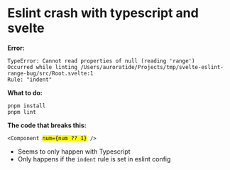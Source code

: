 # Eslint crash with typescript and svelte

**Error:**
```
TypeError: Cannot read properties of null (reading 'range')
Occurred while linting /Users/auroratide/Projects/tmp/svelte-eslint-range-bug/src/Root.svelte:1
Rule: "indent"
```

**What to do:**
```
pnpm install
pnpm lint
```

**The code that breaks this:**

<pre><code>&lt;Component <mark>num={num ?? 1}</mark> /&gt;</code></pre>

* Seems to only happen with Typescript
* Only happens if the `indent` rule is set in eslint config
